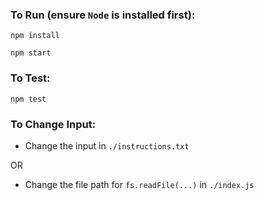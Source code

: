 ### To Run (ensure `Node` is installed first):
`npm install`

`npm start`


### To Test:
`npm test`


### To Change Input:
- Change the input in `./instructions.txt`

OR

- Change the file path for `fs.readFile(...)` in `./index.js`
